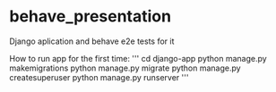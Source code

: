 # behave_presentation
Django aplication and behave e2e tests for it


How to run app for the first time:
'''
cd django-app
python manage.py makemigrations
python manage.py migrate
python manage.py createsuperuser
python manage.py runserver
'''
